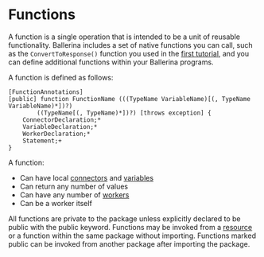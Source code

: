 # Functions

A function is a single operation that is intended to be a unit of reusable functionality. Ballerina includes a set of native functions you can call, such as the `ConvertToResponse()` function you used in the [first tutorial](../tutorials/first-program.md), and you can define additional functions within your Ballerina programs.

A function is defined as follows:
```
[FunctionAnnotations]
[public] function FunctionName (((TypeName VariableName)[(, TypeName VariableName)*])?)
        ((TypeName[(, TypeName)*])?) [throws exception] {
    ConnectorDeclaration;*
    VariableDeclaration;*
    WorkerDeclaration;*
    Statement;+
}
```
A function:

* Can have local [connectors](connectors.md) and [variables](types-variables.md)
* Can return any number of values
* Can have any number of [workers](workers.md)
* Can be a worker itself

All functions are private to the package unless explicitly declared to be public with the public keyword. Functions may be invoked from a [resource](resources.md) or a function within the same package without importing. Functions marked public can be invoked from another package after importing the package.
